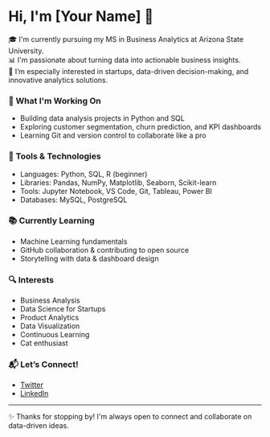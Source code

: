 # Hi, I'm [Your Name] 👋

🎓 I'm currently pursuing my MS in Business Analytics at Arizona State University.  
📊 I'm passionate about turning data into actionable business insights.  
🚀 I’m especially interested in startups, data-driven decision-making, and innovative analytics solutions.

### 💼 What I'm Working On
- Building data analysis projects in Python and SQL
- Exploring customer segmentation, churn prediction, and KPI dashboards
- Learning Git and version control to collaborate like a pro

### 🧰 Tools & Technologies
- Languages: Python, SQL, R (beginner)
- Libraries: Pandas, NumPy, Matplotlib, Seaborn, Scikit-learn
- Tools: Jupyter Notebook, VS Code, Git, Tableau, Power BI
- Databases: MySQL, PostgreSQL

### 📚 Currently Learning
- Machine Learning fundamentals
- GitHub collaboration & contributing to open source
- Storytelling with data & dashboard design

### 🔍 Interests
- Business Analysis  
- Data Science for Startups  
- Product Analytics  
- Data Visualization  
- Continuous Learning
- Cat enthusiast 

### 📬 Let’s Connect!
- [Twitter](https://x.com/AM_azingAK)  
- [LinkedIn](https://www.linkedin.com/in/akanksha0894/)  


---

✨ Thanks for stopping by! I'm always open to connect and collaborate on data-driven ideas.




